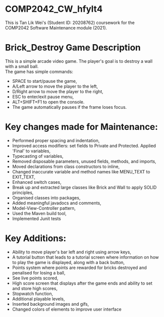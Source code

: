 # COMP2042_CW_hfylt4
This is Tan Lik Wei's (Student ID: 20208762) coursework for the COMP2042 Software Maintenance module (2021).

# Brick_Destroy Game Description
This is a simple arcade video game. The player's goal is to destroy a wall with a small ball. <br />
The game has simple commands:
* SPACE to start/pause the game,
* A/Left arrow to move the player to the left,
* D/Right arrow to move the player to the right,
* ESC to enter/exit pause menu, 
* ALT+SHIFT+F1 to open the console.
* The game automatically pauses if the frame loses focus.

# Key changes made for Maintenance:
* Performed proper spacing and indentation,
* Improved access modifiers: set fields to Private and Protected. Applied 'Final' to variables,
* Typecasting of variables,
* Removed disposable parameters, unused fields, methods, and imports,
* Moved declarations from class constructors to inline,
* Changed inaccurate variable and method names like MENU_TEXT to EXIT_TEXT,
* Enhanced switch cases,
* Break up and extracted large classes like Brick and Wall to apply SOLID principles,
* Organised classes into packages,
* Added meaningful javadocs and comments,
* Model-View-Controller pattern, 
* Used the Maven build tool,
* Implemented Junit tests

# Key Additions:
* Ability to move player's bar left and right using arrow keys,
* A tutorial button that leads to a tutorial screen where information on how to play the game is displayed, along with a back button,
* Points system where points are rewarded for bricks destroyed and penalised for losing a ball,
* See live points scored,
* High score screen that displays after the game ends and ability to set and store high scores,
* Stopwatch function,
* Additional playable levels,
* Inserted background images and gifs,
* Changed colors of elements to improve user interface